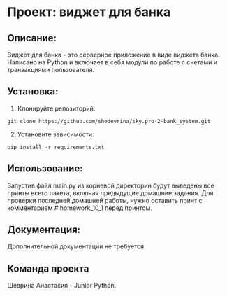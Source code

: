 # Проект: виджет для банка

## Описание: 
Виджет для банка - это серверное приложение в виде виджета банка. Написано на Python и включает в себя модули по работе с счетами и транзакциями пользователя.

## Установка:
1. Клонируйте репозиторий: 
```
git clone https://github.com/shedevrina/sky.pro-2-bank_system.git
```
2. Установите зависимости:
```
pip install -r requirements.txt
```

## Использование:
Запустив файл main.py из корневой директории будут выведены все принты всего пакета, включая предыдущие домашние задания. 
Для проверки последней домашней работы, нужно оставить принт с комментарием # homework_10_1 перед принтом.

## Документация:
Дополнительной документации не требуется.
## Команда проекта
Шеврина Анастасия - Junior Python.


